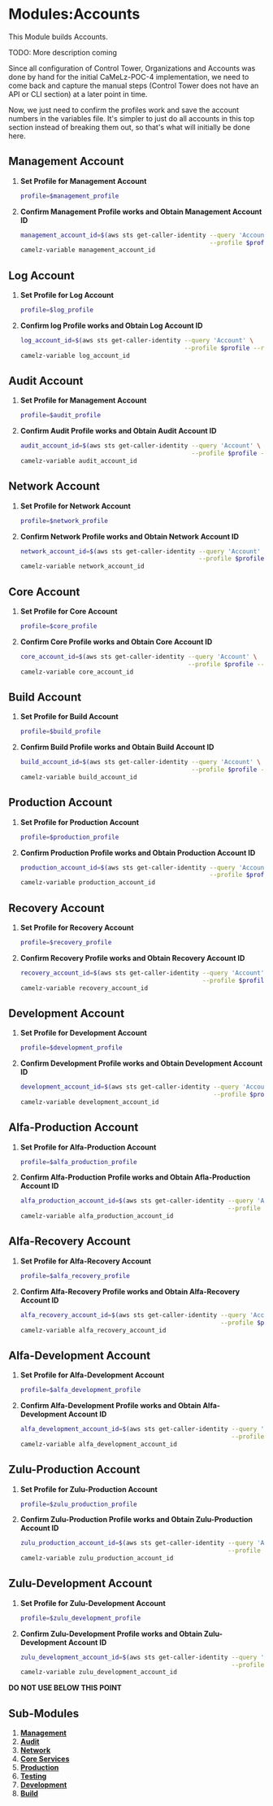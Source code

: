 # Modules:Accounts
This Module builds Accounts.

TODO: More description coming

Since all configuration of Control Tower, Organizations and Accounts was done by hand for the initial CaMeLz-POC-4
implementation, we need to come back and capture the manual steps (Control Tower does not have an API or CLI section) 
at a later point in time.

Now, we just need to confirm the profiles work and save the account numbers in the variables file. It's simpler to just
do all accounts in this top section instead of breaking them out, so that's what will initially be done here.

## Management Account

1. **Set Profile for Management Account**
    ```bash
    profile=$management_profile
    ```

1.  **Confirm Management Profile works and Obtain Management Account ID**
    ```bash
    management_account_id=$(aws sts get-caller-identity --query 'Account' \
                                                        --profile $profile --region us-east-1 --output text)
    camelz-variable management_account_id
    ```

## Log Account

1. **Set Profile for Log Account**
    ```bash
    profile=$log_profile
    ```

1.  **Confirm log Profile works and Obtain Log Account ID**
    ```bash
    log_account_id=$(aws sts get-caller-identity --query 'Account' \
                                                 --profile $profile --region us-east-1 --output text)
    camelz-variable log_account_id
    ```

## Audit Account

1. **Set Profile for Management Account**
    ```bash
    profile=$audit_profile
    ```

1.  **Confirm Audit Profile works and Obtain Audit Account ID**
    ```bash
    audit_account_id=$(aws sts get-caller-identity --query 'Account' \
                                                   --profile $profile --region us-east-1 --output text)
    camelz-variable audit_account_id
    ```

## Network Account

1. **Set Profile for Network Account**
    ```bash
    profile=$network_profile
    ```

1.  **Confirm Network Profile works and Obtain Network Account ID**
    ```bash
    network_account_id=$(aws sts get-caller-identity --query 'Account' \
                                                     --profile $profile --region us-east-1 --output text)
    camelz-variable network_account_id
    ```

## Core Account

1. **Set Profile for Core Account**
    ```bash
    profile=$core_profile
    ```

1.  **Confirm Core Profile works and Obtain Core Account ID**
    ```bash
    core_account_id=$(aws sts get-caller-identity --query 'Account' \
                                                  --profile $profile --region us-east-1 --output text)
    camelz-variable core_account_id
    ```

## Build Account

1. **Set Profile for Build Account**
    ```bash
    profile=$build_profile
    ```

1.  **Confirm Build Profile works and Obtain Build Account ID**
    ```bash
    build_account_id=$(aws sts get-caller-identity --query 'Account' \
                                                   --profile $profile --region us-east-1 --output text)
    camelz-variable build_account_id
    ```

## Production Account

1. **Set Profile for Production Account**
    ```bash
    profile=$production_profile
    ```

1.  **Confirm Production Profile works and Obtain Production Account ID**
    ```bash
    production_account_id=$(aws sts get-caller-identity --query 'Account' \
                                                        --profile $profile --region us-east-1 --output text)
    camelz-variable production_account_id
    ```

## Recovery Account

1. **Set Profile for Recovery Account**
    ```bash
    profile=$recovery_profile
    ```

1.  **Confirm Recovery Profile works and Obtain Recovery Account ID**
    ```bash
    recovery_account_id=$(aws sts get-caller-identity --query 'Account' \
                                                      --profile $profile --region us-east-1 --output text)
    camelz-variable recovery_account_id
    ```

## Development Account

1. **Set Profile for Development Account**
    ```bash
    profile=$development_profile
    ```

1.  **Confirm Development Profile works and Obtain Development Account ID**
    ```bash
    development_account_id=$(aws sts get-caller-identity --query 'Account' \
                                                         --profile $profile --region us-east-1 --output text)
    camelz-variable development_account_id
    ```

## Alfa-Production Account

1. **Set Profile for Alfa-Production Account**
    ```bash
    profile=$alfa_production_profile
    ```

1.  **Confirm Alfa-Production Profile works and Obtain Afla-Production Account ID**
    ```bash
    alfa_production_account_id=$(aws sts get-caller-identity --query 'Account' \
                                                             --profile $profile --region us-east-1 --output text)
    camelz-variable alfa_production_account_id
    ```

## Alfa-Recovery Account

1. **Set Profile for Alfa-Recovery Account**
    ```bash
    profile=$alfa_recovery_profile
    ```

1.  **Confirm Alfa-Recovery Profile works and Obtain Alfa-Recovery Account ID**
    ```bash
    alfa_recovery_account_id=$(aws sts get-caller-identity --query 'Account' \
                                                           --profile $profile --region us-east-1 --output text)
    camelz-variable alfa_recovery_account_id
    ```

## Alfa-Development Account

1. **Set Profile for Alfa-Development Account**
    ```bash
    profile=$alfa_development_profile
    ```

1.  **Confirm Alfa-Development Profile works and Obtain Alfa-Development Account ID**
    ```bash
    alfa_development_account_id=$(aws sts get-caller-identity --query 'Account' \
                                                              --profile $profile --region us-east-1 --output text)
    camelz-variable alfa_development_account_id
    ```

## Zulu-Production Account

1. **Set Profile for Zulu-Production Account**
    ```bash
    profile=$zulu_production_profile
    ```

1.  **Confirm Zulu-Production Profile works and Obtain Zulu-Production Account ID**
    ```bash
    zulu_production_account_id=$(aws sts get-caller-identity --query 'Account' \
                                                             --profile $profile --region us-east-1 --output text)
    camelz-variable zulu_production_account_id
    ```

## Zulu-Development Account

1. **Set Profile for Zulu-Development Account**
    ```bash
    profile=$zulu_development_profile
    ```

1.  **Confirm Zulu-Development Profile works and Obtain Zulu-Development Account ID**
    ```bash
    zulu_development_account_id=$(aws sts get-caller-identity --query 'Account' \
                                                              --profile $profile --region us-east-1 --output text)
    camelz-variable zulu_development_account_id
    ```



**DO NOT USE BELOW THIS POINT**

## Sub-Modules

1.  **[Management](./management/)**
1.  **[Audit](./audit/)**
1.  **[Network](./network/)**
1.  **[Core Services](./core/)**
1.  **[Production](./production/)**
1.  **[Testing](./testing/)**
1.  **[Development](./development/)**
1.  **[Build](./build/)**

